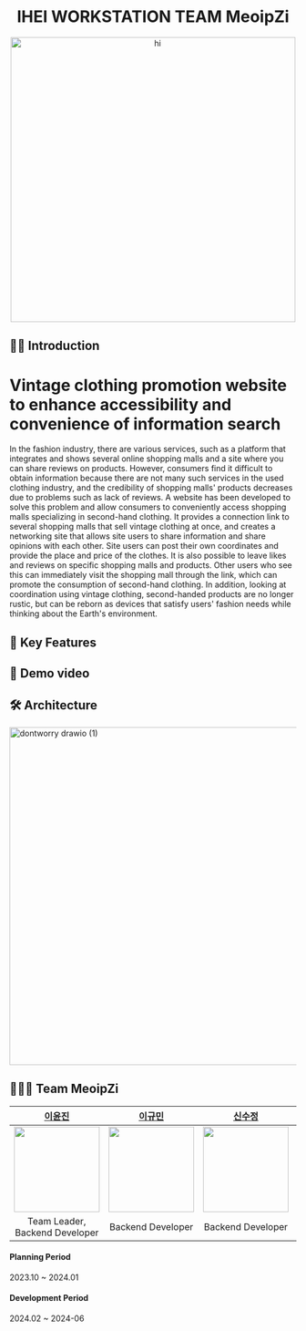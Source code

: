 <h1 align="center">IHEI WORKSTATION TEAM MeoipZi</h1>

<p align="center">
  <img src="https://github.com/MeoipZi/.github/assets/96698362/09441582-f2b9-4bbb-b36c-8b2e10a4586a" alt="hi" width="500">
</p>

## 🙋‍♀️ Introduction
# Vintage clothing promotion website to enhance accessibility and convenience of information search 
In the fashion industry, there are various services, such as a platform that integrates and shows several online shopping malls and a site where you can share reviews on products. 
However, consumers find it difficult to obtain information because there are not many such services in the used clothing industry, and the credibility of shopping malls' products decreases due to problems such as lack of reviews. 
A website has been developed to solve this problem and allow consumers to conveniently access shopping malls specializing in second-hand clothing. 
It provides a connection link to several shopping malls that sell vintage clothing at once, and creates a networking site that allows site users to share information and share opinions with each other.
Site users can post their own coordinates and provide the place and price of the clothes. 
It is also possible to leave likes and reviews on specific shopping malls and products. 
Other users who see this can immediately visit the shopping mall through the link, which can promote the consumption of second-hand clothing.
In addition, looking at coordination using vintage clothing, second-handed products are no longer rustic, but can be reborn as devices that satisfy users' fashion needs while thinking about the Earth's environment.

## 🚀 Key Features

## 🌈 Demo video

## 🛠️ Architecture
<img width="593" alt="dontworry drawio (1)" src="https://github.com/MeoipZi/.github/assets/83911440/b9d90ccf-9328-4ac4-b398-f1b97402f215">

## 👩🏻‍💻  Team MeoipZi

|[이윤진](https://github.com/yunjin-21)|[이규민](https://github.com/keke5149)|[신수정](https://github.com/chock-cho)|[이민경](https://github.com/Minlee01)|[최민주](https://github.com/hmuri)|
| :-: | :-: | :-: | :-: | :-: |
|  <img src="https://avatars.githubusercontent.com/yunjin-21" width="150"> | <img src="https://avatars.githubusercontent.com/keke5149" width="150">|  <img src="https://avatars.githubusercontent.com/chock-cho" width="150"> |   <img src="https://avatars.githubusercontent.com/Minlee01" width="150">| <img src="https://avatars.githubusercontent.com/hmuri" width="150">|
|Team Leader, Backend Developer|Backend Developer|Backend Developer|Frontend Developer|Frontend Developer|


#### Planning Period
2023.10 ~ 2024.01
#### Development Period
2024.02 ~ 2024-06 
<!--

**Here are some ideas to get you started:**

🙋‍♀️ A short introduction - what is your organization all about?
🌈 Contribution guidelines - how can the community get involved?
👩‍💻 Useful resources - where can the community find your docs? Is there anything else the community should know?
🍿 Fun facts - what does your team eat for breakfast?
🧙 Remember, you can do mighty things with the power of [Markdown](https://docs.github.com/github/writing-on-github/getting-started-with-writing-and-formatting-on-github/basic-writing-and-formatting-syntax)
-->
